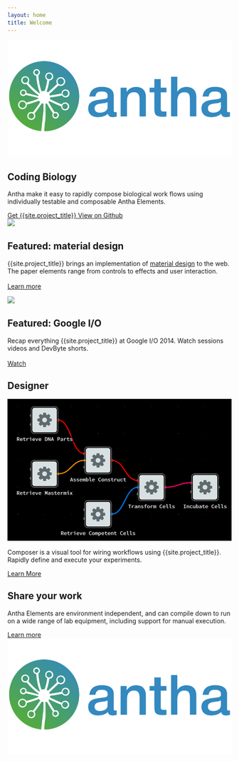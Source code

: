```yaml
---
layout: home
title: Welcome
---
```


<section id="future" class="main-bg">
  <div class="panel left">
    <img src="/images/logos/a-logo-color-416.svg">
    <summary>
      <h1>Coding Biology</h1>
      <p>Antha make it easy to rapidly compose biological work flows using individually testable and composable Antha Elements.</p>
      <a href="/docs/start/introduction.html">
        <paper-button raised unresolved>
          <core-icon icon="archive"></core-icon> Get {{site.project_title}}
        </paper-button>
      </a>
      <a href="https://github.com/Synthace/antha">
        <paper-button class="github" unresolved>
          <core-icon icon="social:post-github"></core-icon> View on Github
        </paper-button>
      </a>
    </summary>
  </div>
</section>

<section id="learn" class="main-purple">
  <div class="panel right">
    <summary>
      <learn-tabs></learn-tabs>
    </summary>
  </div>
</section>

<section id="featured">
  <div class="panel right">
    <summary>
        <feature-carousel interval="5000" flex unresolved>
        <div>
          <a href="/components/paper-elements/demo.html#core-toolbar" target="_blank">
            <img src="/images/sampler-paper.png">
          </a>
          <summary>
            <h1>Featured: material design</h1>
            <p>{{site.project_title}} brings an implementation of <a href="http://google.com/design/spec">material design</a> to the web. The paper elements range from controls to effects and user interaction.
            <br><br>
            <a href="/docs/elements/material.html">
              <paper-button>
                <core-icon icon="arrow-forward"></core-icon> Learn more
              </paper-button>
            </a>
            </p>
          </summary>
        </div>
        <div>
          <a href="/resources/video.html">
            <img src="/images/logos/polymer_video_thumb.jpg">
          </a>
          <!-- <div class="video">
            <iframe src="https://www.youtube.com/embed/videoseries?list=PLRAVCSU_HVYu-zlRaqArF8Ytwz1jlMOIM&theme=light&controls=2" frameborder="0" allowfullscreen></iframe>
          </div> -->
          <summary>
            <h1>Featured: Google I/O</h1>
            <p>Recap everything {{site.project_title}} at Google I/O 2014. Watch sessions videos and DevByte shorts.
            <br><br>
            <a href="/resources/video.html">
              <paper-button>
                <core-icon icon="drive-video"></core-icon> Watch
              </paper-button>
            </a>
            </p>
          </summary>
        </div>
      </feature-carousel>
    </summary>
  </div>
</section>

<section id="designer" class="main-purple">
  <div class="panel">
    <summary style="transform: translateZ(0);">
      <h1>Designer</h1>
      <a href="/tools/designer/" target="_blank">
        <img src="/images/flow-gui.png" alt="Launch the designer tool" title="Launch the designer tool">
      </a>
      <div>
        <p>
        Composer is a visual tool for wiring workflows using {{site.project_title}}. Rapidly define and execute your experiments.
        </p>
        <a href="/tools/designer/" target="_blank">
          <paper-button>
            <core-icon icon="arrow-forward"></core-icon> Learn More
          </paper-button>
        </a>
      </div>
    </summary>
  </div>
</section>

<section id="everything-element" class="main-bg">
  <div class="panel right">
    <summary>
      <h1>Share your work</h1>
      <p>Antha Elements are environment independent, and can compile down to run on a wide range of lab equipment, including support for manual execution.
      <br></p>
      <a href="/docs/start/everything.html">
        <paper-button>
          <core-icon icon="arrow-forward"></core-icon> Learn more
        </paper-button>
      </a>
    </summary>
    <img src="/images/logos/a-logo-color-416.svg">
  </div>
</section>
